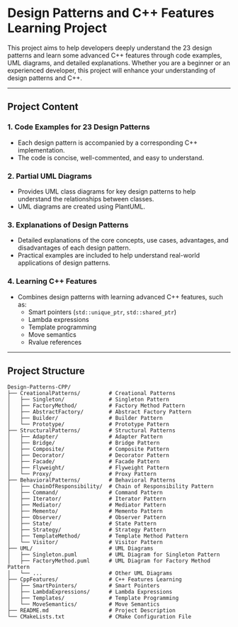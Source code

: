Design Patterns and C++ Features Learning Project
=================================================

This project aims to help developers deeply understand the 23 design patterns and learn some advanced C++ features through code examples, UML diagrams, and detailed explanations. Whether you are a beginner or an experienced developer, this project will enhance your understanding of design patterns and C++.

* * * *

​**Project Content**
--------------------

### 1\. ​**Code Examples for 23 Design Patterns**

-   Each design pattern is accompanied by a corresponding C++ implementation.
-   The code is concise, well-commented, and easy to understand.

### 2\. ​**Partial UML Diagrams**

-   Provides UML class diagrams for key design patterns to help understand the relationships between classes.
-   UML diagrams are created using PlantUML.

### 3\. ​**Explanations of Design Patterns**

-   Detailed explanations of the core concepts, use cases, advantages, and disadvantages of each design pattern.
-   Practical examples are included to help understand real-world applications of design patterns.

### 4\. ​**Learning C++ Features**

-   Combines design patterns with learning advanced C++ features, such as:
    -   Smart pointers (`std::unique_ptr`, `std::shared_ptr`)
    -   Lambda expressions
    -   Template programming
    -   Move semantics
    -   Rvalue references

* * * *

​**Project Structure**
----------------------

```
Design-Patterns-CPP/
├── CreationalPatterns/         # Creational Patterns
│   ├── Singleton/              # Singleton Pattern
│   ├── FactoryMethod/          # Factory Method Pattern
│   ├── AbstractFactory/        # Abstract Factory Pattern
│   ├── Builder/                # Builder Pattern
│   └── Prototype/              # Prototype Pattern
├── StructuralPatterns/         # Structural Patterns
│   ├── Adapter/                # Adapter Pattern
│   ├── Bridge/                 # Bridge Pattern
│   ├── Composite/              # Composite Pattern
│   ├── Decorator/              # Decorator Pattern
│   ├── Facade/                 # Facade Pattern
│   ├── Flyweight/              # Flyweight Pattern
│   └── Proxy/                  # Proxy Pattern
├── BehavioralPatterns/         # Behavioral Patterns
│   ├── ChainOfResponsibility/  # Chain of Responsibility Pattern
│   ├── Command/                # Command Pattern
│   ├── Iterator/               # Iterator Pattern
│   ├── Mediator/               # Mediator Pattern
│   ├── Memento/                # Memento Pattern
│   ├── Observer/               # Observer Pattern
│   ├── State/                  # State Pattern
│   ├── Strategy/               # Strategy Pattern
│   ├── TemplateMethod/         # Template Method Pattern
│   └── Visitor/                # Visitor Pattern
├── UML/                        # UML Diagrams
│   ├── Singleton.puml          # UML Diagram for Singleton Pattern
│   ├── FactoryMethod.puml      # UML Diagram for Factory Method Pattern
│   └── ...                     # Other UML Diagrams
├── CppFeatures/                # C++ Features Learning
│   ├── SmartPointers/          # Smart Pointers
│   ├── LambdaExpressions/      # Lambda Expressions
│   ├── Templates/              # Template Programming
│   └── MoveSemantics/          # Move Semantics
├── README.md                   # Project Description
└── CMakeLists.txt              # CMake Configuration File
```